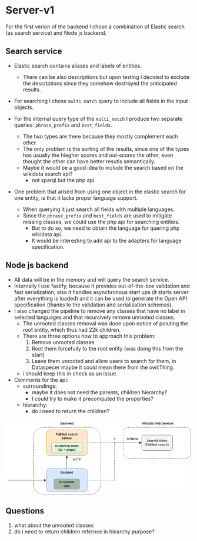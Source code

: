 # Server-v1

For the first verion of the backend I chose a combination of Elastic search (as search service) and Node js backend.

## Search service

- Elastic search contains aliases and labels of entities.
  - There can be also descriptions but upon testing I decided to exclude the descriptions since they somehow destroyed the anticipated results.
- For searching I chose `multi_match` query to include all fields in the input objects.
- For the internal query type of the `multi_match` I produce two separate queries: `phrase_prefix` and `best_fields`.
  - The two types are there because they mostly complement each other.
  - The only problem is the sorting of the results, since one of the types has usually the hiegher scores and out-scores the other, even thought the other can have better resutls semantically.
  - Maybe it would be a good idea to include the search based on the wikidata search api?
    - not sparql but the php api

- One problem that arised from using one object in the elastic search for one entity, is that it lacks proper language support.
  - When querying it just search all fields with multiple languages.
  - Since the `phrase_prefix` and `best_fields` are used to mitigate missing classes, we could use the php api for searching entities.
    - But to do so, we need to obtain the language for quering php wikidata api.
    - It would be interesting to add api to the adapters for language specification.
 
## Node js backend

- All data will be in the memory and will query the search service.
- Internally I use fastify, because it provides out-of-the-box validation and fast serialization, also it handles asynchronous start ups (it starts server after everything is loaded) and it can be used to generate the Open API specification (thanks to the validation and serialization schemas).
- I also changed the pipeline to remove any classes that have no label in selected languages and that recursively remove unrooted classes.
  - The unrooted classes removal was done upon notice of poluting the root entity, which thus had 22k children.
  - There are three options how to approach this problem:
    1. Remove unrooted classes 
    2. Root them forcefully to the root entity (was doing this from the start)
    3. Leave them unrooted and allow users to search for them, in Dataspecer maybe it could mean there from the owl:Thing.
  - i should keep this in check as an issue. 
- Comments for the api:
  - surroundings:
    - maybe it does not need the parents, children hierarchy?
    - I could try to make it precomputed the properties?
  - hierarchy:
    - do i need to return the children?

![server-design](server-v1.drawio.png)

## Questions

1. what about the unrooted classes
2. do i need to return children refernce in hiearchy purpose?